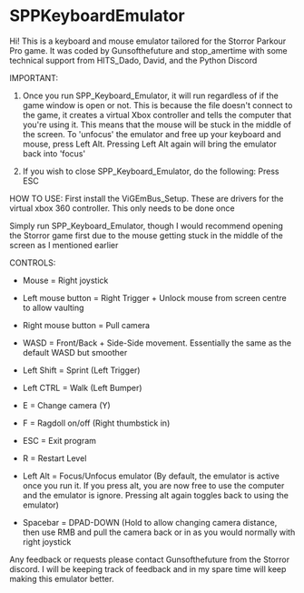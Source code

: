 # SPPKeyboardEmulator

Hi! This is a keyboard and mouse emulator tailored for the Storror Parkour Pro game.
It was coded by Gunsofthefuture and stop_amertime with some technical support from HITS_Dado, David, and the Python Discord

IMPORTANT:

1) Once you run SPP_Keyboard_Emulator, it will run regardless of if the game window is open or not. This is because the file doesn't connect to the game,
it creates a virtual Xbox controller and tells the computer that you're using it. This means that the mouse will be stuck in the middle of the screen.
To 'unfocus' the emulator and free up your keyboard and mouse, press Left Alt. Pressing Left Alt again will bring the emulator back into 'focus'

2) If you wish to close SPP_Keyboard_Emulator, do the following:
	Press ESC


HOW TO USE:
First install the ViGEmBus_Setup. These are drivers for the virtual xbox 360 controller. This only needs to be done once

Simply run SPP_Keyboard_Emulator, though I would recommend opening the Storror game first due to the mouse getting stuck in the middle of the screen as I mentioned earlier


CONTROLS:

- Mouse = Right joystick

- Left mouse button = Right Trigger + Unlock mouse from screen centre to allow vaulting

- Right mouse button = Pull camera

- WASD = Front/Back + Side-Side movement. Essentially the same as the default WASD but smoother

- Left Shift = Sprint (Left Trigger)

- Left CTRL = Walk (Left Bumper)

- E = Change camera (Y)

- F = Ragdoll on/off (Right thumbstick in)

- ESC = Exit program

- R = Restart Level

- Left Alt = Focus/Unfocus emulator (By default, the emulator is active once you run it. If you press alt, you are now free to use the computer and the emulator is ignore. 
Pressing alt again toggles back to using the emulator)

- Spacebar = DPAD-DOWN (Hold to allow changing camera distance, then use RMB and pull the camera back or in as you would normally with right joystick


Any feedback or requests please contact Gunsofthefuture from the Storror discord. I will be keeping track of feedback and in my spare time will keep making this emulator better.

